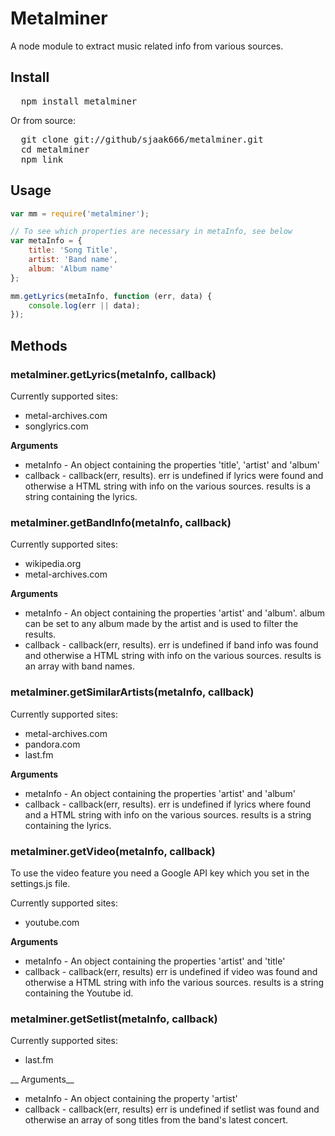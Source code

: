 # Metalminer

A node module to extract music related info from various sources.

## Install

<pre>
  npm install metalminer
</pre>

Or from source:

<pre>
  git clone git://github/sjaak666/metalminer.git
  cd metalminer
  npm link
</pre>

## Usage

```javascript
var mm = require('metalminer');

// To see which properties are necessary in metaInfo, see below
var metaInfo = {
    title: 'Song Title',
    artist: 'Band name',
    album: 'Album name'
};

mm.getLyrics(metaInfo, function (err, data) {
    console.log(err || data);
});
```

## Methods

### metalminer.getLyrics(metaInfo, callback)

Currently supported sites:
* metal-archives.com
* songlyrics.com

__Arguments__
* metaInfo - An object containing the properties 'title', 'artist' and 'album'
* callback - callback(err, results). 
  err is undefined if lyrics were found and otherwise a HTML string with info on the various sources.
  results is a string containing the lyrics.

### metalminer.getBandInfo(metaInfo, callback)

Currently supported sites:
* wikipedia.org
* metal-archives.com

__Arguments__
* metaInfo - An object containing the properties 'artist' and 'album'. album can be set to any album made by the artist and is used to filter the results.
* callback - callback(err, results). 
  err is undefined if band info was found and otherwise a HTML string with info on the various sources.
  results is an array with band names.

### metalminer.getSimilarArtists(metaInfo, callback)

Currently supported sites:
* metal-archives.com
* pandora.com
* last.fm

__Arguments__
* metaInfo - An object containing the properties 'artist' and 'album'
* callback - callback(err, results). 
  err is undefined if lyrics where found and a HTML string with info on the various sources.
  results is a string containing the lyrics.

### metalminer.getVideo(metaInfo, callback)

To use the video feature you need a Google API key which you set in the settings.js file.  

Currently supported sites:
* youtube.com

__Arguments__
* metaInfo - An object containing the properties 'artist' and 'title'
* callback - callback(err, results)
  err is undefined if video was found and otherwise a HTML string with info the various sources.
  results is a string containing the Youtube id.

### metalminer.getSetlist(metaInfo, callback)

Currently supported sites:
* last.fm

__ Arguments__
* metaInfo - An object containing the property 'artist'
* callback - callback(err, results)
  err is undefined if setlist was found and otherwise an array of song titles from the band's latest concert.